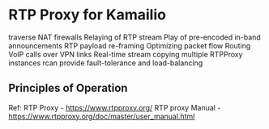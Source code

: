 # RTP Proxy for Kamailio 

traverse NAT firewalls
Relaying of RTP stream
Play of pre-encoded in-band announcements
RTP payload re-framing
Optimizing packet flow
Routing VoIP calls over VPN links
Real-time stream copying
multiple RTPProxy instances rcan provide fault-tolerance and load-balancing 

## Principles of Operation



Ref:
RTP Proxy - https://www.rtpproxy.org/
RTP proxy Manual - https://www.rtpproxy.org/doc/master/user_manual.html
